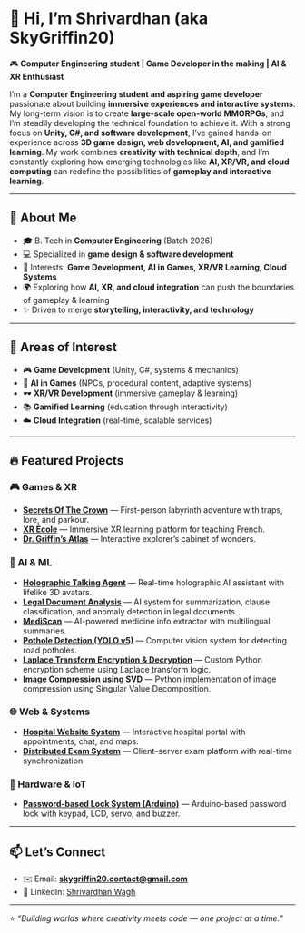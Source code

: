 # 👋 Hi, I’m Shrivardhan (aka SkyGriffin20)

🎮 **Computer Engineering student | Game Developer in the making | AI & XR Enthusiast**

I’m a **Computer Engineering student and aspiring game developer** passionate about building **immersive experiences and interactive systems**. My long-term vision is to create **large-scale open-world MMORPGs**, and I’m steadily developing the technical foundation to achieve it. With a strong focus on **Unity, C#, and software development**, I’ve gained hands-on experience across **3D game design, web development, AI, and gamified learning**. My work combines **creativity with technical depth**, and I’m constantly exploring how emerging technologies like **AI, XR/VR, and cloud computing** can redefine the possibilities of **gameplay and interactive learning**.  

---

## 🚀 About Me
- 🎓 B. Tech in **Computer Engineering** (Batch 2026)  
- 💻 Specialized in **game design & software development**  
- 🧠 Interests: **Game Development, AI in Games, XR/VR Learning, Cloud Systems**  
- 🌍 Exploring how **AI, XR, and cloud integration** can push the boundaries of gameplay & learning  
- ✨ Driven to merge **storytelling, interactivity, and technology**  

---

## 👀 Areas of Interest
- 🎮 **Game Development** (Unity, C#, systems & mechanics)  
- 🧠 **AI in Games** (NPCs, procedural content, adaptive systems)  
- 🕶️ **XR/VR Development** (immersive gameplay & learning)  
- 📚 **Gamified Learning** (education through interactivity)  
- ☁️ **Cloud Integration** (real-time, scalable services)  

---

## 🔥 Featured Projects

### 🎮 Games & XR
- **[Secrets Of The Crown](#)** — First-person labyrinth adventure with traps, lore, and parkour.  
- **[XR École](#)** — Immersive XR learning platform for teaching French.  
- **[Dr. Griffin’s Atlas](#)** — Interactive explorer’s cabinet of wonders.  

### 🤖 AI & ML
- **[Holographic Talking Agent](#)** — Real-time holographic AI assistant with lifelike 3D avatars.  
- **[Legal Document Analysis](#)** — AI system for summarization, clause classification, and anomaly detection in legal documents.  
- **[MediScan](#)** — AI-powered medicine info extractor with multilingual summaries.  
- **[Pothole Detection (YOLO v5)](#)** — Computer vision system for detecting road potholes.  
- **<a href="https://github.com/SkyGriffin20/Laplace-Transform-Encryption-Decryption" target="_blank">Laplace Transform Encryption & Decryption</a>** — Custom Python encryption scheme using Laplace transform logic.  
- **<a href="https://github.com/SkyGriffin20/Image-Compression-using-SVD" target="_blank">Image Compression using SVD</a>** — Python implementation of image compression using Singular Value Decomposition.  

### 🌐 Web & Systems
- **<a href="https://github.com/SkyGriffin20/Hospital-Management-Website-Frontend" target="_blank">Hospital Website System</a>** — Interactive hospital portal with appointments, chat, and maps.  
- **[Distributed Exam System](#)** — Client–server exam platform with real-time synchronization.  

### 🔧 Hardware & IoT
- **<a href="https://github.com/SkyGriffin20/Password-based-Lock-System-Using-Arduino" target="_blank">Password-based Lock System (Arduino)</a>** — Arduino-based password lock with keypad, LCD, servo, and buzzer.

---

## 📫 Let’s Connect
- ✉️ Email: **skygriffin20.contact@gmail.com**  
- 🐙 LinkedIn: [Shrivardhan Wagh](https://www.linkedin.com/in/shrivardhan-wagh)

---

⭐ *“Building worlds where creativity meets code — one project at a time.”*

<!---
SkyGriffin20/SkyGriffin20 is a ✨ special ✨ repository because its README.md (this file) appears on your GitHub profile.
You can click the Preview link to take a look at your changes.
--->
